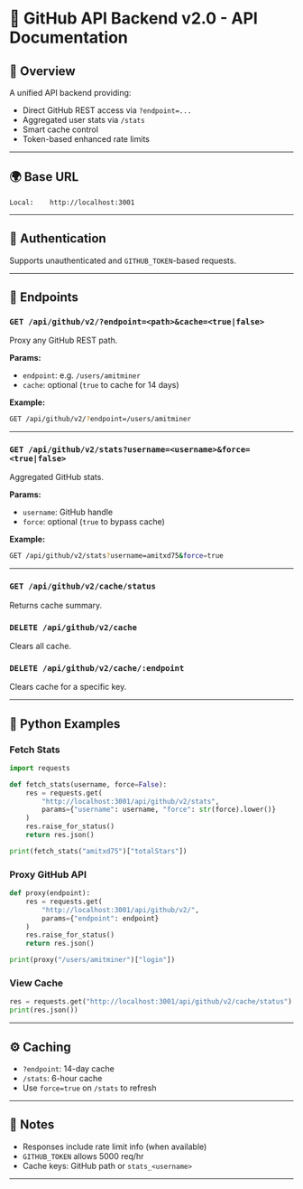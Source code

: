 # 🚀 GitHub API Backend v2.0 - API Documentation

## 🧭 Overview

A unified API backend providing:

* Direct GitHub REST access via `?endpoint=...`
* Aggregated user stats via `/stats`
* Smart cache control
* Token-based enhanced rate limits

---

## 🌍 Base URL

```
Local:    http://localhost:3001
```

---

## 🔐 Authentication

Supports unauthenticated and `GITHUB_TOKEN`-based requests.

---

## 📡 Endpoints

### `GET /api/github/v2/?endpoint=<path>&cache=<true|false>`

Proxy any GitHub REST path.

**Params:**

* `endpoint`: e.g. `/users/amitminer`
* `cache`: optional (`true` to cache for 14 days)

**Example:**

```bash
GET /api/github/v2/?endpoint=/users/amitminer
```

---

### `GET /api/github/v2/stats?username=<username>&force=<true|false>`

Aggregated GitHub stats.

**Params:**

* `username`: GitHub handle
* `force`: optional (`true` to bypass cache)

**Example:**

```bash
GET /api/github/v2/stats?username=amitxd75&force=true
```

---

### `GET /api/github/v2/cache/status`

Returns cache summary.

### `DELETE /api/github/v2/cache`

Clears all cache.

### `DELETE /api/github/v2/cache/:endpoint`

Clears cache for a specific key.

---

## 🐍 Python Examples

### Fetch Stats

```python
import requests

def fetch_stats(username, force=False):
    res = requests.get(
        "http://localhost:3001/api/github/v2/stats",
        params={"username": username, "force": str(force).lower()}
    )
    res.raise_for_status()
    return res.json()

print(fetch_stats("amitxd75")["totalStars"])
```

### Proxy GitHub API

```python
def proxy(endpoint):
    res = requests.get(
        "http://localhost:3001/api/github/v2/",
        params={"endpoint": endpoint}
    )
    res.raise_for_status()
    return res.json()

print(proxy("/users/amitminer")["login"])
```

### View Cache

```python
res = requests.get("http://localhost:3001/api/github/v2/cache/status")
print(res.json())
```

---

## ⚙️ Caching

* `?endpoint`: 14-day cache
* `/stats`: 6-hour cache
* Use `force=true` on `/stats` to refresh

---

## 🧠 Notes

* Responses include rate limit info (when available)
* `GITHUB_TOKEN` allows 5000 req/hr
* Cache keys: GitHub path or `stats_<username>`

---
